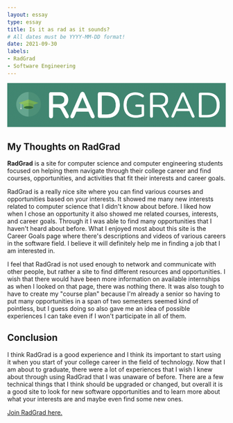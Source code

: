 ```yaml
---
layout: essay
type: essay
title: Is it as rad as it sounds?
# All dates must be YYYY-MM-DD format!
date: 2021-09-30
labels:
- RadGrad
- Software Engineering
---
```


<img class="ui image" src="/images/radgrad.png">

## My Thoughts on RadGrad

**RadGrad** is a site for computer science and computer engineering students focused on helping them navigate through their college career and find courses, opportunities, and activities that fit their interests and career goals.

RadGrad is a really nice site where you can find various courses and opportunities based on your interests. It showed me many new interests related to computer science that I didn't know about before. I liked how when I chose an opportunity it also showed me related courses, interests, and career goals. Through it I was able to find many opportunities that I haven't heard about before. What I enjoyed most about this site is the Career Goals page where there's descriptions and videos of various careers in the software field. I believe it will definitely help me in finding a job that I am interested in.

I feel that RadGrad is not used enough to network and communicate with other people, but rather a site to find different resources and opportunities. I wish that there would have been more information on available internships as when I looked on that page, there was nothing there. It was also tough to have to create my "course plan" because I'm already a senior so having to put many opportunities in a span of two semesters seemed kind of pointless, but I guess doing so also gave me an idea of possible experiences I can take even if I won't participate in all of them.

## Conclusion
I think RadGrad is a good experience and I think its important to start using it when you start of your college career in the field of technology. Now that I am about to graduate, there were a lot of experiences that I wish I knew about through using RadGrad that I was unaware of before. There are a few technical things that I think should be upgraded or changed, but overall it is a good site to look for new software opportunities and to learn more about what your interests are and maybe even find some new ones.

<a href="https://www.radgrad.org/"> Join RadGrad here. </a>
